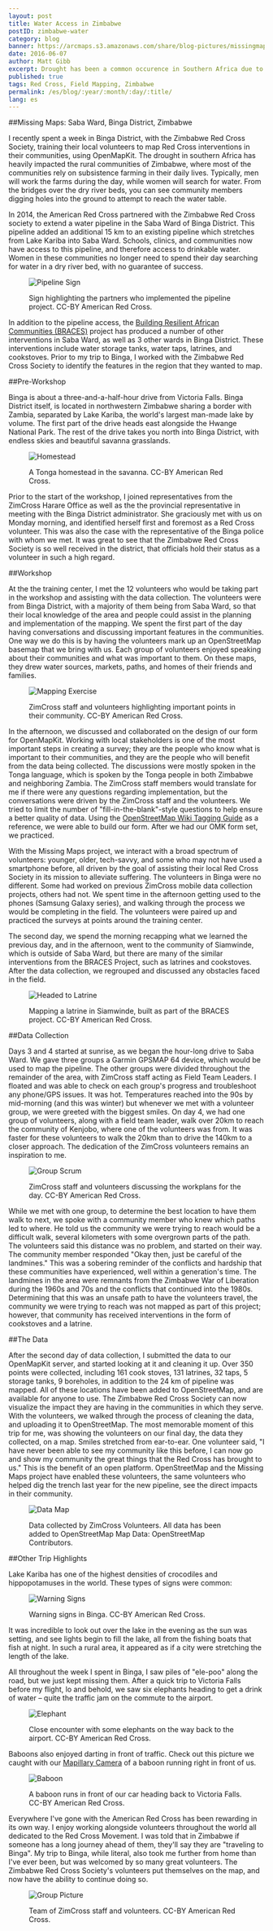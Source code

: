 ```yaml
---
layout: post
title: Water Access in Zimbabwe
postID: zimbabwe-water
category: blog
banner: https://arcmaps.s3.amazonaws.com/share/blog-pictures/missingmaps-blog_20160607_banner.jpg
date: 2016-06-07
author: Matt Gibb
excerpt: Drought has been a common occurence in Southern Africa due to climate variability, driven primarily by the El Niño Southern Oscillation in the Pacific Ocean. This significantly increases the vulnerability of people living in rural areas. Since 2011, the American Red Cross has partnered with the Zimbabwe Red Cross Society, to identify and mitigate hazards, and to implement resiliency projects in the region.
published: true
tags: Red Cross, Field Mapping, Zimbabwe
permalink: /es/blog/:year/:month/:day/:title/
lang: es
---
```


##Missing Maps: Saba Ward, Binga District, Zimbabwe

I recently spent a week in Binga District, with the Zimbabwe Red Cross Society, training their local volunteers to map Red Cross interventions in their communities, using OpenMapKit. The drought in southern Africa has heavily impacted the rural communities of Zimbabwe, where most of the communities rely on subsistence farming in their daily lives. Typically, men will work the farms during the day, while women will search for water. From the bridges over the dry river beds, you can see community members digging holes into the ground to attempt to reach the water table.

In 2014, the American Red Cross partnered with the Zimbabwe Red Cross society to extend a water pipeline in the Saba Ward of Binga District. This pipeline added an additional 15 km to an existing pipeline which stretches from Lake Kariba into Saba Ward. Schools, clinics, and communities now have access to this pipeline, and therefore access to drinkable water. Women in these communities no longer need to spend their day searching for water in a dry river bed, with no guarantee of success.

<figure>
<img src="https://arcmaps.s3.amazonaws.com/share/blog-pictures/missingmaps-blog_20160607_pipesign.jpg" alt="Pipeline Sign">
<p class="caption">Sign highlighting the partners who implemented the pipeline project. CC-BY American Red Cross.</p>
</figure>

In addition to the pipeline access, the [Building Resilient African Communities (BRACES)](http://www.redcross.org/what-we-do/international-services/where-we-help/africa/zimbabwe) project has produced a number of other interventions in Saba Ward, as well as 3 other wards in Binga District. These interventions include water storage tanks, water taps, latrines, and cookstoves. Prior to my trip to Binga, I worked with the Zimbabwe Red Cross Society to identify the features in the region that they wanted to map.

##Pre-Workshop

Binga is about a three-and-a-half-hour drive from Victoria Falls. Binga District itself, is located in northwestern Zimbabwe sharing a border with Zambia, separated by Lake Kariba, the world's largest man-made lake by volume.  The first part of the drive heads east alongside the Hwange National Park. The rest of the drive takes you north into Binga District, with endless skies and beautiful savanna grasslands.

<figure>
<img src="https://arcmaps.s3.amazonaws.com/share/blog-pictures/missingmaps-blog_20160607_homestead.jpg" alt="Homestead">
<p class="caption">A Tonga homestead in the savanna. CC-BY American Red Cross.</p>
</figure>

Prior to the start of the workshop, I joined representatives from the ZimCross Harare Office as well as the the provincial representative in meeting with the Binga District administrator. She graciously met with us on Monday morning, and identified herself first and foremost as a Red Cross volunteer. This was also the case with the representative of the Binga police with whom we met. It was great to see that the Zimbabwe Red Cross Society is so well received in the district, that officials hold their status as a volunteer in such a high regard.

##Workshop

At the the training center, I met the 12 volunteers who would be taking part in the workshop and assisting with the data collection. The volunteers were from Binga District, with a majority of them being from Saba Ward, so that their local knowledge of the area and people could assist in the planning and implementation of the mapping. We spent the first part of the day having conversations and discussing important features in the communities. One way we do this is by having the volunteers mark up an OpenStreetMap basemap that we bring with us. Each group of volunteers enjoyed speaking about their communities and what was important to them. On these maps, they drew water sources, markets, paths, and homes of their friends and families.

<figure>
<img src="https://arcmaps.s3.amazonaws.com/share/blog-pictures/missingmaps-blog_20160607_mapping.jpg" alt="Mapping Exercise">
<p class="caption">ZimCross staff and volunteers highlighting important points in their community. CC-BY American Red Cross.</p>
</figure>

In the afternoon, we discussed and collaborated on the design of our form for OpenMapKit. Working with local stakeholders is one of the most important steps in creating a survey; they are the people who know what is important to their communities, and they are the people who will benefit from the data being collected. The discussions were mostly spoken in the Tonga language, which is spoken by the Tonga people in both Zimbabwe and neighboring Zambia. The ZimCross staff members would translate for me if there were any questions regarding implementation, but the conversations were driven by the ZimCross staff and the volunteers. We tried to limit the number of "fill-in-the-blank"-style questions to help ensure a better quality of data. Using the [OpenStreetMap Wiki Tagging Guide](http://wiki.openstreetmap.org/wiki/Map_Features) as a reference, we were able to build our form. After we had our OMK form set, we practiced.

With the Missing Maps project, we interact with a broad spectrum of volunteers: younger, older, tech-savvy, and some who may not have used a smartphone before, all driven by the goal of assisting their local Red Cross Society in its mission to alleviate suffering. The volunteers in Binga were no different. Some had worked on previous ZimCross mobile data collection projects, others had not. We spent time in the afternoon getting used to the phones (Samsung Galaxy series), and walking through the process we would be completing in the field. The volunteers were paired up and practiced the surveys at points around the training center.

The second day, we spend the morning recapping what we learned the previous day, and in the afternoon, went to the community of Siamwinde, which is outside of Saba Ward, but there are many of the similar interventions from the BRACES Project, such as latrines and cookstoves. After the data collection, we regrouped and discussed any obstacles faced in the field.

<figure>
<img src="https://arcmaps.s3.amazonaws.com/share/blog-pictures/missingmaps-blog_20160607_toLatrine.jpg" alt="Headed to Latrine">
<p class="caption">Mapping a latrine in Siamwinde, built as part of the BRACES project. CC-BY American Red Cross.</p>
</figure>

##Data Collection

Days 3 and 4 started at sunrise, as we began the hour-long drive to Saba Ward. We gave three groups a Garmin GPSMAP 64 device, which would be used to map the pipeline. The other groups were divided throughout the remainder of the area, with ZimCross staff acting as Field Team Leaders. I floated and was able to check on each group's progress and troubleshoot any phone/GPS issues. It was hot. Temperatures reached into the 90s by mid-morning (and this was winter) but whenever we met with a volunteer group, we were greeted with the biggest smiles. On day 4, we had one group of volunteers, along with a field team leader, walk over 20km to reach the community of Kenjobo, where one of the volunteers was from. It was faster for these volunteers to walk the 20km than to drive the 140km to a closer approach. The dedication of the ZimCross volunteers remains an inspiration to me.

<figure>
<img src="https://arcmaps.s3.amazonaws.com/share/blog-pictures/missingmaps-blog_20160607_scrum.jpg" alt="Group Scrum">
<p class="caption">ZimCross staff and volunteers discussing the workplans for the day. CC-BY American Red Cross.</p>
</figure>

While we met with one group, to determine the best location to have them walk to next, we spoke with a community member who knew which paths led to where. He told us the community we were trying to reach would be a difficult walk, several kilometers with some overgrown parts of the path. The volunteers said this distance was no problem, and started on their way. The community member responded "Okay then, just be careful of the landmines." This was a sobering reminder of the conflicts and hardship that these communities have experienced, well within a generation's time. The landmines in the area were remnants from the Zimbabwe War of Liberation during the 1960s and 70s and the conflicts that continued into the 1980s. Determining that this was an unsafe path to have the volunteers travel, the community we were trying to reach was not mapped as part of this project; however, that community has received interventions in the form of cookstoves and a latrine.


##The Data

After the second day of data collection, I submitted the data to our OpenMapKit server, and started looking at it and cleaning it up. Over 350 points were collected, including 161 cook stoves, 131 latrines, 32 taps, 5 storage tanks, 9 boreholes, in addition to the 24 km of pipeline was mapped. All of these locations have been added to OpenStreetMap, and are available for anyone to use. The Zimbabwe Red Cross Society can now visualize the impact they are having in the communities in which they serve. With the volunteers, we walked through the process of cleaning the data, and uploading it to OpenStreetMap. The most memorable moment of this trip for me, was showing the volunteers on our final day, the data they collected, on a map. Smiles stretched from ear-to-ear. One volunteer said, "I have never been able to see my community like this before, I can now go and show my community the great things that the Red Cross has brought to us." This is the benefit of an open platform. OpenStreetMap and the Missing Maps project have enabled these volunteers, the same volunteers who helped dig the trench last year for the new pipeline, see the direct impacts in their community.

<figure>
<img src="https://arcmaps.s3.amazonaws.com/share/blog-pictures/missingmaps-blog_20160607_map.jpg" alt="Data Map">
<p class="caption">Data collected by ZimCross Volunteers. All data has been added to OpenStreetMap Map Data: OpenStreetMap Contributors.</p>
</figure>

##Other Trip Highlights

Lake Kariba has one of the highest densities of crocodiles and hippopotamuses in the world. These types of signs were common:

<figure>
<img src="https://arcmaps.s3.amazonaws.com/share/blog-pictures/missingmaps-blog_20160607_signs.jpg" alt="Warning Signs">
<p class="caption">Warning signs in Binga. CC-BY American Red Cross.</p>
</figure>

It was incredible to look out over the lake in the evening as the sun was setting, and see lights begin to fill the lake, all from the fishing boats that fish at night. In such a rural area, it appeared as if a city were stretching the length of the lake.

All throughout the week I spent in Binga, I saw piles of "ele-poo" along the road, but we just kept missing them. After a quick trip to Victoria Falls before my flight, lo and behold, we saw six elephants heading to get a drink of water – quite the traffic jam on the commute to the airport.

<figure>
<img src="https://arcmaps.s3.amazonaws.com/share/blog-pictures/missingmaps-blog_20160607_elephant.jpg" alt="Elephant">
<p class="caption">Close encounter with some elephants on the way back to the airport. CC-BY American Red Cross.</p>
</figure>

Baboons also enjoyed darting in front of traffic. Check out this picture we caught with our [Mapillary Camera](http://www.mapillary.com/map/search/-18.14510808710267/26.603609478092864/9) of a baboon running right in front of us.

<figure>
<img src="https://arcmaps.s3.amazonaws.com/share/blog-pictures/missingmaps-blog_20160607_baboon.JPG" alt="Baboon">
<p class="caption">A baboon runs in front of our car heading back to Victoria Falls. CC-BY American Red Cross.</p>
</figure>

Everywhere I've gone with the American Red Cross has been rewarding in its own way. I enjoy working alongside volunteers throughout the world all dedicated to the Red Cross Movement. I was told that in Zimbabwe if someone has a long journey ahead of them, they'll say they are "traveling to Binga". My trip to Binga, while literal, also took me further from home than I've ever been, but was welcomed by so many great volunteers. The Zimbabwe Red Cross Society's volunteers put themselves on the map, and now have the ability to continue doing so.

<figure>
<img src="https://arcmaps.s3.amazonaws.com/share/blog-pictures/missingmaps-blog_20160607_group.jpg" alt="Group Picture">
<p class="caption">Team of ZimCross staff and volunteers. CC-BY American Red Cross.</p>
</figure>
